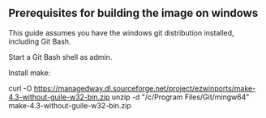 ## Prerequisites for building the image on windows

This guide assumes you have the windows git distribution installed, including Git Bash.

Start a Git Bash shell as admin.

Install make:

curl -O https://managedway.dl.sourceforge.net/project/ezwinports/make-4.3-without-guile-w32-bin.zip
unzip -d "/c/Program Files/Git/mingw64" make-4.3-without-guile-w32-bin.zip